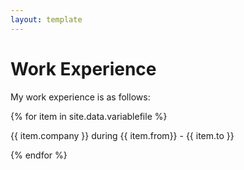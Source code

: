 ```yaml
---
layout: template
---
```


# Work Experience

My work experience is as follows:

{% for item in site.data.variablefile %}

{{ item.company }} during {{ item.from}} - {{ item.to }}

{% endfor %}
